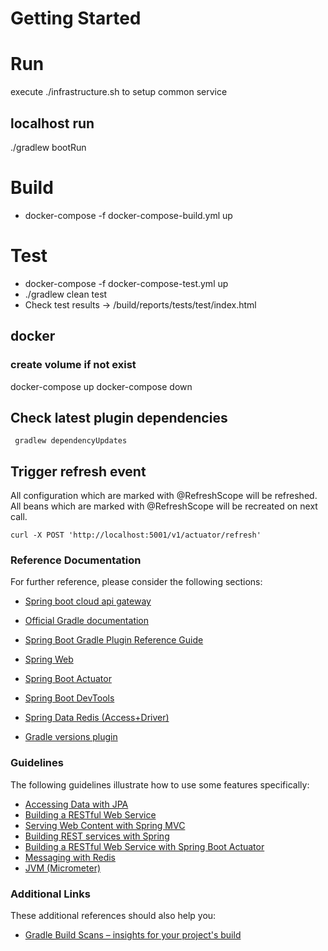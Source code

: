 # Getting Started

# Run

execute ./infrastructure.sh to setup common service

## localhost run

./gradlew bootRun

# Build

- docker-compose -f docker-compose-build.yml up

# Test

- docker-compose -f docker-compose-test.yml up
- ./gradlew clean test
- Check test results -> /build/reports/tests/test/index.html

## docker

### create volume if not exist

docker-compose up
docker-compose down

## Check latest plugin dependencies

     gradlew dependencyUpdates
## Trigger refresh event  
All configuration which are marked with @RefreshScope will be refreshed.
All beans which are marked with @RefreshScope will be recreated on next call.

```curl -X POST 'http://localhost:5001/v1/actuator/refresh'```

### Reference Documentation

For further reference, please consider the following sections:

- [Spring boot cloud api gateway](https://spring.io/projects/spring-cloud-gateway)
- [Official Gradle documentation](https://docs.gradle.org)
- [Spring Boot Gradle Plugin Reference Guide](https://docs.spring.io/spring-boot/docs/2.2.5.RELEASE/gradle-plugin/reference/html/)
- [Spring Web](https://docs.spring.io/spring-boot/docs/2.2.5.RELEASE/reference/htmlsingle/#boot-features-developing-web-applications)
- [Spring Boot Actuator](https://docs.spring.io/spring-boot/docs/2.2.5.RELEASE/reference/htmlsingle/#production-ready)
- [Spring Boot DevTools](https://docs.spring.io/spring-boot/docs/2.2.5.RELEASE/reference/htmlsingle/#using-boot-devtools)

- [Spring Data Redis (Access+Driver)](https://docs.spring.io/spring-boot/docs/2.2.5.RELEASE/reference/htmlsingle/#boot-features-redis)

- [Gradle versions plugin](https://github.com/ben-manes/gradle-versions-plugin)

### Guidelines

The following guidelines illustrate how to use some features specifically:

- [Accessing Data with JPA](https://spring.io/guides/gs/accessing-data-jpa/)
- [Building a RESTful Web Service](https://spring.io/guides/gs/rest-service/)
- [Serving Web Content with Spring MVC](https://spring.io/guides/gs/serving-web-content/)
- [Building REST services with Spring](https://spring.io/guides/tutorials/bookmarks/)
- [Building a RESTful Web Service with Spring Boot Actuator](https://spring.io/guides/gs/actuator-service/)
- [Messaging with Redis](https://spring.io/guides/gs/messaging-redis/)
- [JVM (Micrometer)](https://grafana.com/grafana/dashboards/4701)

### Additional Links

These additional references should also help you:

- [Gradle Build Scans – insights for your project's build](https://scans.gradle.com#gradle)
